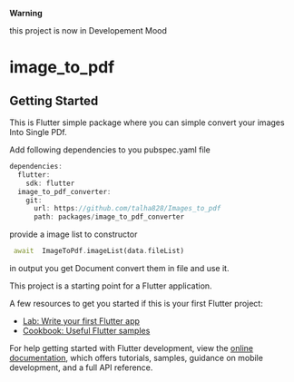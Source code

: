 **Warning**

 this project is now in Developement Mood

# image_to_pdf

## Getting Started

This is Flutter simple package where you can simple convert your images Into Single PDf.

Add following dependencies to you pubspec.yaml file 

```dart 
dependencies:
  flutter:
    sdk: flutter
  image_to_pdf_converter:
    git:
      url: https://github.com/talha828/Images_to_pdf
      path: packages/image_to_pdf_converter
```       

provide a image list to constructor

```dart
 await  ImageToPdf.imageList(data.fileList) 
 ```
 
 in output you get Document convert them in file and use it.


This project is a starting point for a Flutter application.

A few resources to get you started if this is your first Flutter project:

- [Lab: Write your first Flutter app](https://docs.flutter.dev/get-started/codelab)
- [Cookbook: Useful Flutter samples](https://docs.flutter.dev/cookbook)

For help getting started with Flutter development, view the
[online documentation](https://docs.flutter.dev/), which offers tutorials,
samples, guidance on mobile development, and a full API reference.
